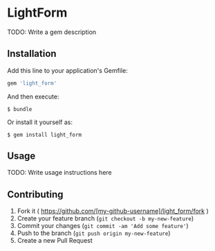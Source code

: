 # LightForm

TODO: Write a gem description

## Installation

Add this line to your application's Gemfile:

```ruby
gem 'light_form'
```

And then execute:

    $ bundle

Or install it yourself as:

    $ gem install light_form

## Usage

TODO: Write usage instructions here

## Contributing

1. Fork it ( https://github.com/[my-github-username]/light_form/fork )
2. Create your feature branch (`git checkout -b my-new-feature`)
3. Commit your changes (`git commit -am 'Add some feature'`)
4. Push to the branch (`git push origin my-new-feature`)
5. Create a new Pull Request
